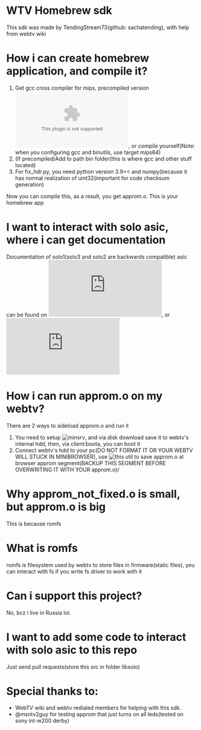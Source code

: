 # WTV Homebrew sdk
This sdk was made by TendingStream73(github: sachatending), with help from webtv wiki

# How i can create homebrew application, and compile it?
1. Get gcc cross compiler for mips, precompiled version ![is here](https://tendhost.ddns.net/stuff/webtv_toolchain.tar.gz), or compile yourself(Note: when you configuring gcc and binutils, use target mips64)
2. (If precompiled)Add to path bin folder(this is where gcc and other stuff located)
3. For fix_hdr.py, you need python version 3.9=< and numpy(because it has normal realization of uint32(important for code checksum generation)

Now you can compile this, as a result, you get approm.o. This is your homebrew app

# I want to interact with solo asic, where i can get documentation

Documentation of solo1(solo3 and solo2 are backwards compatible) asic can be found on ![webtv wiki](http://wiki.webtv.zone/misc/SOLO1/SOLO1_ASIC_Spec.pdf), or ![on my server](https://tendhost.ddns.net/data/SOLO1_ASIC_Spec.pdf)

# How i can run approm.o on my webtv?
There are 2 ways to sideload approm.o and run it

1. You need to setup ![minsrv](https://github.com/zefie/zefie_wtvp_minisrv), and via disk download save it to webtv's internal hdd, then, via client:boota, you can boot it
2. Connect webtv's hdd to your pc(DO NOT FORMAT IT OR YOUR WEBTV WILL STUCK IN MINIBROWSER), use ![this util](https://github.com/wtv-411/emac-webtv-partition-editor) to save approm.o at browser approm segment(BACKUP THIS SEGMENT BEFORE OVERWRITING IT WITH YOUR approm.o)/

# Why approm_not_fixed.o is small, but approm.o is big
This is because romfs
# What is romfs
romfs is filesystem used by webtv to store files in firmware(static files), you can interact with fs if you write fs driver to work with it

# Can i support this project?

No, bcz i live in Russia lol.

# I want to add some code to interact with solo asic to this repo
Just send pull requests(store this src in folder libsolo)

# Special thanks to:
 - WebTV wiki and webtv redialed members for helping with this sdk.
 - @msntv2guy for testing approm that just turns on all leds(tested on sony int-w200 derby)